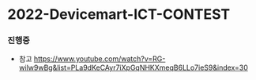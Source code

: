 # 2022-Devicemart-ICT-CONTEST
### 진행중

* 참고 
https://www.youtube.com/watch?v=RG-wilw9wBg&list=PLa9dKeCAyr7iXpGqNHKXmeqB6LLo7ieS9&index=30
